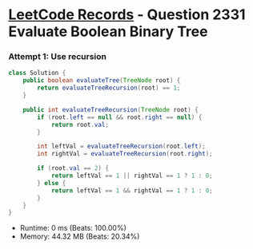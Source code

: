 # [LeetCode Records](../../README.md) - Question 2331 Evaluate Boolean Binary Tree

### Attempt 1: Use recursion
```java
class Solution {
    public boolean evaluateTree(TreeNode root) {
        return evaluateTreeRecursion(root) == 1;
    }

    public int evaluateTreeRecursion(TreeNode root) {
        if (root.left == null && root.right == null) {
            return root.val;
        }

        int leftVal = evaluateTreeRecursion(root.left);
        int rightVal = evaluateTreeRecursion(root.right);

        if (root.val == 2) {
            return leftVal == 1 || rightVal == 1 ? 1 : 0;
        } else {
            return leftVal == 1 && rightVal == 1 ? 1 : 0;
        }
    }
}
```
- Runtime: 0 ms (Beats: 100.00%)
- Memory: 44.32 MB (Beats: 20.34%)

<br>
